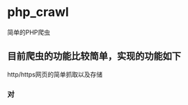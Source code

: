 # php_crawl
简单的PHP爬虫

## 目前爬虫的功能比较简单，实现的功能如下

http/https网页的简单抓取以及存储

### 对<a><title>标签的正则匹配存储

### mysql数据库的操作

## 待完善功能

### 多线程的爬取

### Redis缓存

### 多种标签的正则匹配存储

### 多个网页的爬取

### 代理池IP以及head头的随机设置

### 目标爆破（借用字典或正则匹配）
